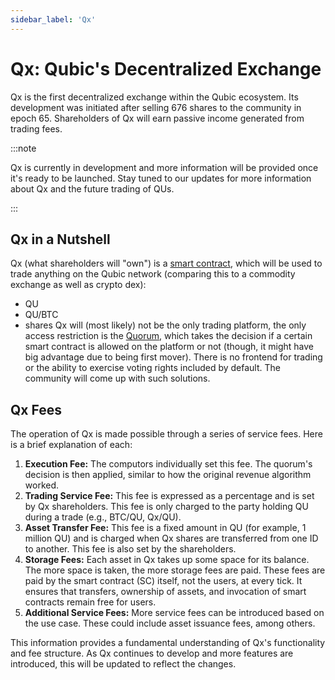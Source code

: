 ```yaml
---
sidebar_label: 'Qx'
---
```


# Qx: Qubic's Decentralized Exchange

Qx is the first decentralized exchange within the Qubic ecosystem. Its development was initiated after selling 676 shares to the community in epoch 65. Shareholders of Qx will earn passive income generated from trading fees.

:::note

Qx is currently in development and more information will be provided once it's ready to be launched. Stay tuned to our updates for more information about Qx and the future trading of QUs.

:::

## Qx in a Nutshell
Qx (what shareholders will "own") is a [smart contract](/learn/smart-contracts), which will be used to trade anything on the Qubic network (comparing this to a commodity exchange as well as crypto dex):
- QU
- QU/BTC
- shares
Qx will (most likely) not be the only trading platform, the only access restriction is the [Quorum](/learn/quorum), which takes the decision if a certain smart contract is allowed on the platform or not (though, it might have big advantage due to being first mover).
There is no frontend for trading or the ability to exercise voting rights included by default. The community will come up with such solutions.


## Qx Fees

The operation of Qx is made possible through a series of service fees. Here is a brief explanation of each:

1. **Execution Fee:** The computors individually set this fee. The quorum's decision is then applied, similar to how the original revenue algorithm worked.
2. **Trading Service Fee:** This fee is expressed as a percentage and is set by Qx shareholders. This fee is only charged to the party holding QU during a trade (e.g., BTC/QU, Qx/QU).
3. **Asset Transfer Fee:** This fee is a fixed amount in QU (for example, 1 million QU) and is charged when Qx shares are transferred from one ID to another. This fee is also set by the shareholders.
4. **Storage Fees:** Each asset in Qx takes up some space for its balance. The more space is taken, the more storage fees are paid. These fees are paid by the smart contract (SC) itself, not the users, at every tick. It ensures that transfers, ownership of assets, and invocation of smart contracts remain free for users.
5. **Additional Service Fees:** More service fees can be introduced based on the use case. These could include asset issuance fees, among others.

This information provides a fundamental understanding of Qx's functionality and fee structure. As Qx continues to develop and more features are introduced, this will be updated to reflect the changes.